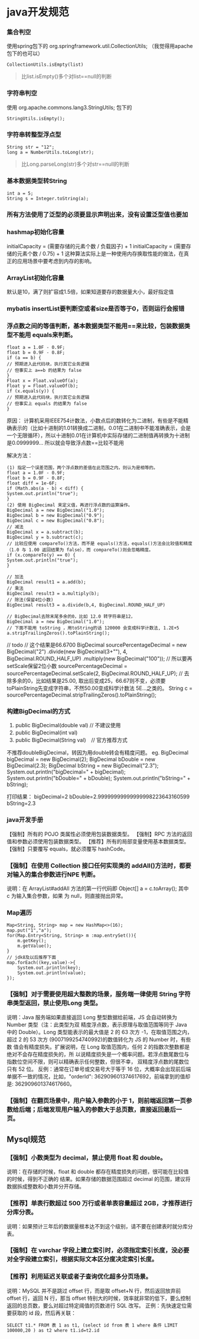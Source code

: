 # java开发规范
### 集合判空
使用spring包下的 org.springframework.util.CollectionUtils; （我觉得用apache包下的也可以）
```
CollectionUtils.isEmpty(list)
```
> 比list.isEmpty()多个对list==null的判断

### 字符串判空
使用 org.apache.commons.lang3.StringUtils; 包下的
```
StringUtils.isEmpty();
```

### 字符串转整型浮点型
```
String str = "12";
long a = NumberUtils.toLong(str);
```
> 比Long.parseLong(str)多个对str==null的判断

### 基本数据类型转String
```
int a = 5;
String s = Integer.toString(a);
```

### 所有方法使用了泛型的必须要显示声明出来，没有设置泛型值也要加<Void>

### hashmap初始化容量
initialCapacity = (需要存储的元素个数 / 负载因子) + 1
initialCapacity = (需要存储的元素个数 / 0.75) + 1
这种算法实际上是一种使用内存换取性能的做法，在真正的应用场景中要考虑到内存的影响。

### ArrayList初始化容量
默认是10，满了则扩容成1.5倍，如果知道要存的数据量大小，最好指定值

### mybatis insertList要判断空或者size是否等于0，否则运行会报错

### 浮点数之间的等值判断，基本数据类型不能用==来比较，包装数据类型不能用 equals来判断。
```
float a = 1.0F - 0.9F;
float b = 0.9F - 0.8F;
if (a == b) {
// 预期进入此代码块，执行其它业务逻辑
// 但事实上 a==b 的结果为 false
}
Float x = Float.valueOf(a);
Float y = Float.valueOf(b);
if (x.equals(y)) {
// 预期进入此代码块，执行其它业务逻辑
// 但事实上 equals 的结果为 false
}
```

原因：
计算机采用IEEE754计数法，小数点后的数转化为二进制，有些是不能精确表示的（比如十进制的1.01转换成二进制，0.01在二进制中不能准确表示，会是一个无限循环），所以十进制0.01在计算机中实际存储的二进制值再转换为十进制是0.0999999...
所以就会导致浮点数==比较不能用

解决方法：
```
(1) 指定一个误差范围，两个浮点数的差值在此范围之内，则认为是相等的。
float a = 1.0F - 0.9F;
float b = 0.9F - 0.8F;
float diff = 1e-6F;
if (Math.abs(a - b) < diff) {
System.out.println("true");
}
(2) 使用 BigDecimal 来定义值，再进行浮点数的运算操作。
BigDecimal a = new BigDecimal("1.0");
BigDecimal b = new BigDecimal("0.9");
BigDecimal c = new BigDecimal("0.8");
// 减法
BigDecimal x = a.subtract(b);
BigDecimal y = b.subtract(c);
// 比较应使用 compareTo()方法，而不是 equals()方法，equals()方法会比较值和精度（1.0 与 1.00 返回结果为 false），而 compareTo()则会忽略精度。
if (x.compareTo(y) == 0) {
System.out.println("true");
}

// 加法
BigDecimal result1 = a.add(b);
// 乘法
BigDecimal result3 = a.multiply(b);
// 除法(保留4位小数)
BigDecimal result3 = a.divide(b,4, BigDecimal.ROUND_HALF_UP)

// BigDecimal去除末尾多余的0，比如 12.0 转字符串是12， 
BigDecimal a = new BigDecimal("1.0");
// 下面不能用 toString ，用toString的话 120000 会变成科学计数法, 1.2E+5
a.stripTrailingZeros().toPlainString();   
```

// todo
// 这个结果是66.6700
BigDecimal sourcePercentageDecimal = new BigDecimal("2")
.divide(new BigDecimal(3+""), 4, BigDecimal.ROUND_HALF_UP)
.multiply(new BigDecimal("100"));
// 所以要再setScale保留2位小数
sourcePercentageDecimal = sourcePercentageDecimal.setScale(2, BigDecimal.ROUND_HALF_UP);
// 去除多余的0，比如结果是25.00, 取出后变成25，66.67则不变，必须要toPlainString先变成字符串，不然50.00变成科学计数法 5E...之类的。
String c = sourcePercentageDecimal.stripTrailingZeros().toPlainString();


### 构建BigDecimal的方式 
1. public BigDecimal(double val)   // 不建议使用
2. public BigDecimal(int val)　　
3. public BigDecimal(String val)　// 官方推荐方式

不推荐doubleBigDecimal，转因为用double转会有精度问题。
eg. 
BigDecimal bigDecimal = new BigDecimal(2);
BigDecimal bDouble = new BigDecimal(2.3);
BigDecimal bString = new BigDecimal("2.3");
System.out.println("bigDecimal=" + bigDecimal);
System.out.println("bDouble=" + bDouble);
System.out.println("bString=" + bString);

打印结果：
bigDecimal=2
bDouble=2.99999999999999998223643160599
bString=2.3

### java开发手册
【强制】所有的 POJO 类属性必须使用包装数据类型。
【强制】RPC 方法的返回值和参数必须使用包装数据类型。
【推荐】所有的局部变量使用基本数据类型。
【强制】只要覆写 equals，就必须覆写 hashCode。

### 【强制】在使用 Collection 接口任何实现类的 addAll()方法时，都要对输入的集合参数进行NPE 判断。
说明：在 ArrayList#addAll 方法的第一行代码即 Object[] a = c.toArray(); 其中 c 为输入集合参数，如果
为 null，则直接抛出异常。

### Map遍历
```
Map<String, String> map = new HashMap<>(16);
map.put("1","a");
for(Map.Entry<String, String> m :map.entrySet()){
    m.getKey();
    m.getValue();
}
// jdk8及以后推荐下面
map.forEach((key,value)->{
    System.out.println(key);
    System.out.println(value);
});
```

### 【强制】对于需要使用超大整数的场景，服务端一律使用 String 字符串类型返回，禁止使用Long 类型。
说明：Java 服务端如果直接返回 Long 整型数据给前端，JS 会自动转换为 Number 类型（注：此类型为双
精度浮点数，表示原理与取值范围等同于 Java 中的 Double）。Long 类型能表示的最大值是 2 的 63 次方
-1，在取值范围之内，超过 2 的 53 次方 (9007199254740992)的数值转化为 JS 的 Number 时，有些数
值会有精度损失。扩展说明，在 Long 取值范围内，任何 2 的指数次整数都是绝对不会存在精度损失的，所
以说精度损失是一个概率问题。若浮点数尾数位与指数位空间不限，则可以精确表示任何整数，但很不幸，
双精度浮点数的尾数位只有 52 位。
反例：通常在订单号或交易号大于等于 16 位，大概率会出现前后端单据不一致的情况，比如，"orderId": 
362909601374617692，前端拿到的值却是: 362909601374617660。

### 【强制】在翻页场景中，用户输入参数的小于 1，则前端返回第一页参数给后端；后端发现用户输入的参数大于总页数，直接返回最后一页。

## Mysql规范
### 【强制】小数类型为 decimal，禁止使用 float 和 double。
说明：在存储的时候，float 和 double 都存在精度损失的问题，很可能在比较值的时候，得到不正确的
结果。如果存储的数据范围超过 decimal 的范围，建议将数据拆成整数和小数并分开存储。

### 【推荐】单表行数超过 500 万行或者单表容量超过 2GB，才推荐进行分库分表。
说明：如果预计三年后的数据量根本达不到这个级别，请不要在创建表时就分库分表。

### 【强制】在 varchar 字段上建立索引时，必须指定索引长度，没必要对全字段建立索引，根据实际文本区分度决定索引长度。

### 【推荐】利用延迟关联或者子查询优化超多分页场景。
说明：MySQL 并不是跳过 offset 行，而是取 offset+N 行，然后返回放弃前 offset 行，返回 N 行，那当
offset 特别大的时候，效率就非常的低下，要么控制返回的总页数，要么对超过特定阈值的页数进行 SQL
改写。
正例：先快速定位需要获取的 id 段，然后再关联：
```
SELECT t1.* FROM 表 1 as t1, (select id from 表 1 where 条件 LIMIT 100000,20 ) as t2 where t1.id=t2.id
```





